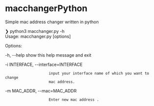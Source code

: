 # macchangerPython
Simple mac address changer written in python

❯ python3 macchanger.py -h 																																							                         
Usage: macchanger.py [options]

Options:

  -h, --help            show this help message and exit
  
  -i INTERFACE, --interface=INTERFACE
  
                        input your interface name of which you want to change
                        mac address.
  -m MAC_ADDR, --mac=MAC_ADDR
  
                        Enter new mac address .

